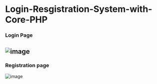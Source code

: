 # Login-Resgistration-System-with-Core-PHP
### Login Page
![image](https://user-images.githubusercontent.com/71719225/225230840-1c3842b8-80f8-482b-8ea8-63ecdf7ea722.png)
-------------------------------------------------------------------------------------------------------------------------------------------
### Registration page

![image](https://user-images.githubusercontent.com/71719225/225231737-f4440cf8-735a-474e-907e-ab33a03a783d.png)
